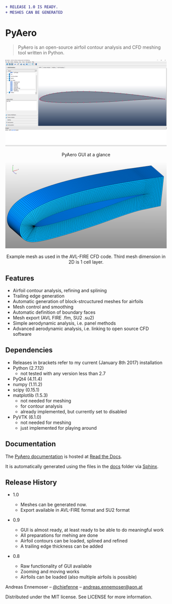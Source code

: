 ```diff
+ RELEASE 1.0 IS READY.
+ MESHES CAN BE GENERATED
```

# PyAero
> PyAero is an open-source airfoil contour analysis and CFD meshing tool written in Python.

![](docs/images/gui_airfoil.png)
<p align="center">PyAero GUI at a glance</p>

![](docs/images/RG15_mesh_part.png)
<p align="center">Example mesh as used in the AVL-FIRE CFD code. Third mesh dimension in 2D is 1 cell layer.</p>

## Features

 - Airfoil contour analysis, refining and splining
 - Trailing edge generation
 - Automatic generation of block-strcuctured meshes for airfoils
 - Mesh control and smoothing
 - Automatic definition of boundary faces
 - Mesh export (AVL FIRE .flm, SU2 .su2)
 - Simple aerodynamic analysis, i.e. panel methods
 - Advanced aerodynamic analysis, i.e. linking to open source CFD software

## Dependencies
 - Releases in brackets refer to my current (January 8th 2017) installation
 - Python (2.7.12)
   - not tested with any version less than 2.7
 - PyQt4 (4.11.4)
 - numpy (1.11.2)
 - scipy (0.15.1)
 - matplotlib (1.5.3)
   - not needed for meshing
   - for contour analysis
   - already implemented, but currently set to disabled
 - PyVTK (6.1.0)
   - not needed for meshing
   - just implemented for playing around

## Documentation

The [PyAero documentation](http://pyaero.readthedocs.io/en/latest) is hosted at [Read the Docs](https://readthedocs.org/).

It is automatically generated using the files in the [docs](https://github.com/chiefenne/PyAero/tree/master/docs) folder via [Sphinx](http://www.sphinx-doc.org/en/stable/index.html).

## Release History

* 1.0
    * Meshes can be generated now.
    * Export available in AVL-FIRE format and SU2 format

* 0.9
    * GUI is almost ready, at least ready to be able to do meaningful work
    * All preparations for mehing are done
    * Airfoil contours can be loaded, splined and refined
    * A trailing edge thickness can be added

* 0.8
    * Raw functionality of GUI available
    * Zooming and moving works
    * Airfoils can be loaded (also multiple airfoils is possible)


Andreas Ennemoser – [@chiefenne](https://twitter.com/chiefenne) – andreas.ennemoser@aon.at
 
Distributed under the MIT license. See LICENSE for more information.
